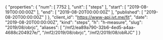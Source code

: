 {
  "properties": {
    "num": [
      7752
    ],
    "unit": [
      "steps"
    ],
    "start": [
      "2019-08-19T00:00:00Z"
    ],
    "end": [
      "2019-08-20T00:00:00Z"
    ],
    "published": [
      "2019-08-20T00:00:00Z"
    ]
  },
  "client_id": "https://www-api.jvt.me/fit",
  "date": "2019-08-20T00:00:00Z",
  "kind": "steps",
  "h": "h-measure",
  "slug": "2019/08/obrjc",
  "aliases": [
    "/mf2/ea89a790-32b6-4ed5-a4aa-4688c204927e/",
    "/mf2/2019/08/obrjc",
    "/mf2/2019/08/obRJC"
  ]
}
